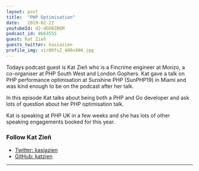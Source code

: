 ```yaml
---
layout: post
title:  "PHP Optimisation"
date:   2019-02-22
youtubeId: d2-dDXBZB6M
podcast_id: 8663555
guest: Kat Zieñ
guests_twitter: kasiazien
profile_img: xir0RfsZ_400x400.jpg
---
```


Todays podcast guest is Kat Zieñ who is a Fincrime engineer at Monzo, a co-organiser at PHP South West and London Gophers.
Kat gave a talk on PHP performance optimisation at Sunshine PHP (SunPHP19) in Miami and was kind enough to be on the podcast after her talk.

In this episode Kat talks about being both a PHP and Go developer and ask lots of question about her PHP optimisation talk.

Kat is speaking at PHP UK in a few weeks and she has lots of other speaking engagements booked for this year.

### Follow Kat Zieñ
- [Twitter: kasiazien](https://twitter.com/kasiazien) 
- [GitHub: katzien](https://github.com/katzien)


-------------------------------

